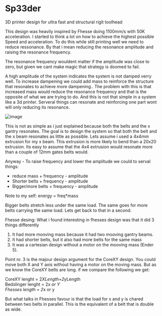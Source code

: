 # Sp33der
3D printer design for ultra fast and structural rigit toolhead

This design was heavily inspired by Fhesse doing 1100mm/s with 50K acceleration. I started to think a lot on how to achieve the highest possible Speed and acceleration. To do this while still printing well we need to reduce ressonance. By that i mean reducing the resonance amplitude and raising the resonance frequency.

The resonance frequency wouldent matter if the amplitude was close to zero, but given we cant make magic that strategy is doomed to fail.

A high amplitude of the system indicates the system is not damped verry well. To increase dampening we could add mass to reinforce the structure that resonates to achieve more dampening.. The problem with this is that increased mass would reduce the resonance frequency and that is the opposite of what we are trying to do. And this is not that simple in a system like a 3d printer. Serveral things can resonate and reinforcing one part wont will only reducing its resonance.

![image](https://user-images.githubusercontent.com/7197181/142935915-307cee66-d599-4b3f-8b1a-fdea6d6f4fbd.png)

This is not as simple as i just explained because both the belts and the x gantry resonates. The goal is to design the system so that both the belt and the x beam resonates as little as possible. 
Lets assume i used a 4x4mm extrusion for my x beam. This extrusion is more likely to bend than a 20x20 extrusion. Its easy to assume that the 4x4 extrusion would resonate more than a couple of 12mm gates belts would.

Anyway - To raise frequency and lower the amplitude we could to serval things:
- reduce mass         + frequency - amplitude
- Shorter belts       + frequency - amplitude
- Bigger/more belts   + frequency - amplitude

Note to my self: energy = freq*mass

Bigger belts stretch less under the same load. The same goes for more belts carrying the same load. Lets get back to that in a second.

Fhesse desing:
What i found interesting in fhesses design was that it did 3 things differently
1. It had more mooving mass because it had two mooving gantry beams.
2. It had shorter belts, but it also had more belts for the same mass
3. It was a cartesian design without a motor on the mooving mass (Ender 5). 

Point nr. 3 is the majour design argument for the CoreXY design. You could move both X and Y axis without having a motor on the moving mass. But as we know the CoreXY belts are long. if we compare the following we get:

CoreXY lenght     = 2*XLength+2*yLength   
Bedslinger lenght = 2*x or Y  
Fhesses length    = 2*x or y  

But what talks in Fhesses favour is that the load for x and y is chared between two belts in parallel. This is the equivalent of a belt that is double as wide.



